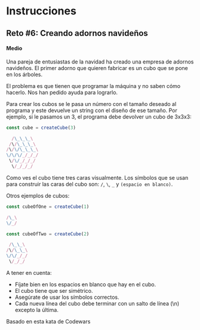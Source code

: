 # **Instrucciones**

## **Reto #6: Creando adornos navideños**
#### **Medio**

Una pareja de entusiastas de la navidad ha creado una empresa de adornos navideños. El primer adorno que quieren fabricar es un cubo que se pone en los árboles.

El problema es que tienen que programar la máquina y no saben cómo hacerlo. Nos han pedido ayuda para lograrlo.

Para crear los cubos se le pasa un número con el tamaño deseado al programa y este devuelve un string con el diseño de ese tamaño. Por ejemplo, si le pasamos un 3, el programa debe devolver un cubo de 3x3x3:

```js
const cube = createCube(3)
```

```js
  /\_\_\_\
 /\/\_\_\_\
/\/\/\_\_\_\
\/\/\/_/_/_/
 \/\/_/_/_/
  \/_/_/_/
```

Como ves el cubo tiene tres caras visualmente. Los símbolos que se usan para construir las caras del cubo son: `/`, `\`, `_` y `(espacio en blanco)`.

Otros ejemplos de cubos:

```js
const cubeOfOne = createCube(1)
```

```js
/\_\
\/_/
```

```js
const cubeOfTwo = createCube(2)
```

```js
 /\_\_\
/\/\_\_\
\/\/_/_/
 \/_/_/
```

A tener en cuenta:

- Fíjate bien en los espacios en blanco que hay en el cubo.
- El cubo tiene que ser simétrico.
- Asegúrate de usar los símbolos correctos.
- Cada nueva línea del cubo debe terminar con un salto de línea (\n) excepto la última.

Basado en esta kata de Codewars